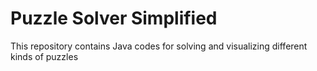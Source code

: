 # Puzzle Solver Simplified
 This repository contains Java codes for solving and visualizing different kinds of puzzles
